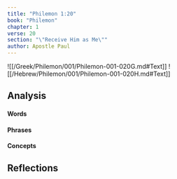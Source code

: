 ```yaml
---
title: "Philemon 1:20"
book: "Philemon"
chapter: 1
verse: 20
section: "\"Receive Him as Me\""
author: Apostle Paul
---
```

![[/Greek/Philemon/001/Philemon-001-020G.md#Text]]
![[/Hebrew/Philemon/001/Philemon-001-020H.md#Text]]

## Analysis

#### Words

#### Phrases

#### Concepts

## Reflections
